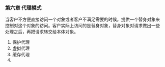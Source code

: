 ### 第六章  代理模式 ###

当客户不方便直接访问一个对象或者客户不满足需要的时候，提供一个替身对象来控制对这个对象的访问。客户实际上访问的是替身对象，替身对象对请求做出一些处理之后，再把请求转交给本体对象。

1. 保护代理
2. 虚拟代理
3. 缓存代理
4. 

